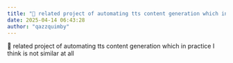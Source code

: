 ```yaml
---
title: "💭 related project of automating tts content generation which in practice I think is not..."
date: 2025-04-14 06:43:28
author: "qazzquimby"
---
```


💭 related project of automating tts content generation which in practice I think is not similar at all